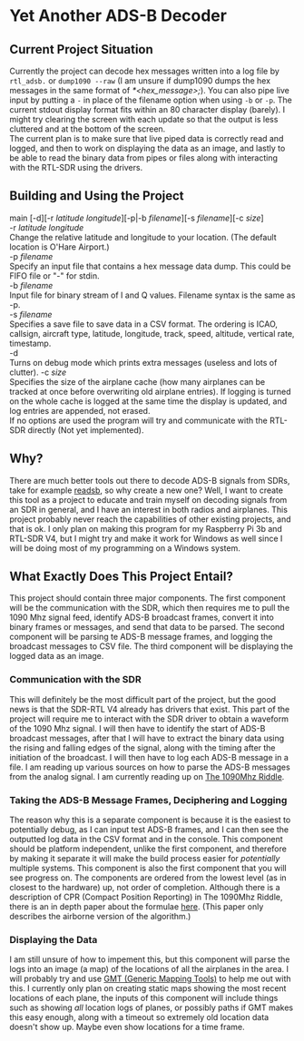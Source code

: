 # Yet Another ADS-B Decoder

## Current Project Situation
Currently the project can decode hex messages written into a log file by `rtl_adsb.` or `dump1090 --raw` (I am unsure if dump1090 dumps the hex messages in the
same format of *\*\<hex_message\>;*). You can also pipe live input by putting a `-` in place of the filename option when using `-b` or `-p`.
The current stdout display format fits within an 80 character display (barely). I might try clearing the screen with each update so that the output
is less cluttered and at the bottom of the screen.\
The current plan is to make sure that live piped data is correctly read and logged, and then to work on displaying the data as an image,
and lastly to be able to read the binary data from pipes or files along with interacting with the RTL-SDR using the drivers.

## Building and Using the Project
main \[\-d\]\[\-r *latitude* *longitude*\]\[\-p|\-b *filename*\]\[\-s *filename*\]\[\-c *size*\]\
\-r *latitude* *longitude*\
	Change the relative latitude and longitude to your location. (The default location is O'Hare Airport.)\
\-p *filename*\
	Specify an input file that contains a hex message data dump. This could be FIFO file or "\-" for stdin.\
\-b *filename*\
	Input file for binary stream of I and Q values. Filename syntax is the same as \-p.\
\-s *filename*\
	Specifies a save file to save data in a CSV format. The ordering is ICAO, callsign, aircraft type, latitude, longitude, track, speed, altitude, vertical rate, timestamp.\
\-d\
	Turns on debug mode which prints extra messages (useless and lots of clutter).
\-c *size*\
	Specifies the size of the airplane cache (how many airplanes can be tracked at once before overwriting old airplane entries).
	If logging is turned on the whole cache is logged at the same time the display is updated, and log entries are appended, not erased.\
If no options are used the program will try and communicate with the RTL-SDR directly (Not yet implemented).

## Why?
There are much better tools out there to decode ADS-B signals from SDRs, take for example [readsb](https://github.com/Mictronics/readsb), so why create a new one?
Well, I want to create this tool as a project to educate and train myself on decoding signals from an SDR in general, and I have an interest in both radios and airplanes.
This project probably never reach the capabilities of other existing projects, and that is ok. I only plan on making this program for my Raspberry Pi 3b and RTL-SDR V4,
but I might try and make it work for Windows as well since I will be doing most of my programming on a Windows system.

## What Exactly Does This Project Entail?
This project should contain three major components. The first component will be the communication with the SDR, which then requires me to pull the 1090 Mhz signal feed,
identify ADS-B broadcast frames,
convert it into binary frames or messages, and send that data to be parsed.
The second component will be parsing te ADS-B message frames, and logging the broadcast messages to CSV file. The third component will be displaying the logged data as an image.

### Communication with the SDR
This will definitely be the most difficult part of the project, but the good news is that the SDR-RTL V4 already has drivers that exist.
This part of the project will require me to interact with the SDR driver to obtain a waveform of the 1090 Mhz signal.
I will then have to identify the start of ADS-B broadcast messages, after that I will have to extract the binary data using the rising and falling edges of the signal,
along with the timing after the initiation of the broadcast.
I will then have to log each ADS-B message in a file. I am reading up various sources on how to parse the ADS-B messages from the analog signal. I am currently reading up on
[The 1090Mhz Riddle](https://mode-s.org/1090mhz/index.html).

### Taking the ADS-B Message Frames, Deciphering and Logging
The reason why this is a separate component is because it is the easiest to potentially debug, as I can input test ADS-B frames,
and I can then see the outputted log data in the CSV format and in the console.
This component should be platform independent, unlike the first component, and therefore by making it separate it will make the build process easier for *potentially* multiple systems.
This component is also the first component that you will see progress on. The components are ordered from the lowest level (as in closest to the hardware) up,
not order of completion. Although there is a description of CPR (Compact Position Reporting) in The 1090Mhz Riddle, there is an in depth paper about the formulae
[here](https://shemesh.larc.nasa.gov/fm/papers/VSTTE2017-draft.pdf). (This paper only describes the airborne version of the algorithm.)

### Displaying the Data
I am still unsure of how to impement this, but this component will parse the logs into an image (a map) of the locations of all the airplanes in the area.
I will probably try and use [GMT (Generic Mapping Tools)](https://github.com/GenericMappingTools/gmt) to help me out with this.
I currently only plan on creating static maps showing the most recent locations of each plane,
the inputs of this component will include things such as showing *all* location logs of planes,
or possibly paths if GMT makes this easy enough, along with a timeout so extremely old location data doesn't show up. Maybe even show locations for a time frame.
